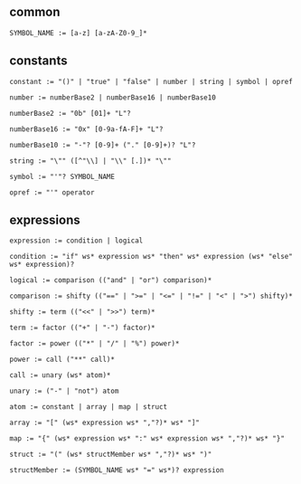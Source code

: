 
## common

    SYMBOL_NAME := [a-z] [a-zA-Z0-9_]*

## constants

    constant := "()" | "true" | "false" | number | string | symbol | opref

    number := numberBase2 | numberBase16 | numberBase10

    numberBase2 := "0b" [01]+ "L"?

    numberBase16 := "0x" [0-9a-fA-F]+ "L"?

    numberBase10 := "-"? [0-9]+ ("." [0-9]+)? "L"?

    string := "\"" ([^"\\] | "\\" [.])* "\""

    symbol := "'"? SYMBOL_NAME

    opref := "'" operator

## expressions

    expression := condition | logical

    condition := "if" ws* expression ws* "then" ws* expression (ws* "else" ws* expression)?

    logical := comparison (("and" | "or") comparison)*

    comparison := shifty (("==" | ">=" | "<=" | "!=" | "<" | ">") shifty)*

    shifty := term (("<<" | ">>") term)*

    term := factor (("+" | "-") factor)*

    factor := power (("*" | "/" | "%") power)*

    power := call ("**" call)*

    call := unary (ws* atom)*

    unary := ("-" | "not") atom

    atom := constant | array | map | struct

    array := "[" (ws* expression ws* ","?)* ws* "]"

    map := "{" (ws* expression ws* ":" ws* expression ws* ","?)* ws* "}"

    struct := "(" (ws* structMember ws* ","?)* ws* ")"

    structMember := (SYMBOL_NAME ws* "=" ws*)? expression

